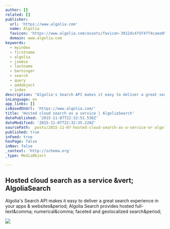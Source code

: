 ```yaml
---
author: []
related: []
publisher:
  url: 'https://www.algolia.com'
  name: Algolia
  favicon: 'https://www.algolia.com/assets/favicon-3912dc475f47f4caea952566a37710c6.ico'
  domain: www.algolia.com
keywords:
  - myindex
  - firstname
  - algolia
  - jimmie
  - lastname
  - barninger
  - search
  - query
  - addobject
  - index
description: "Algolia's Search API makes it easy to deliver a great search experience in your apps & websites. Algolia Search provides hosted full-text, numerical, faceted and geolocalized search."
inLanguage: en
app_links: []
isBasedOnUrl: 'https://www.algolia.com/'
title: 'Hosted cloud search as a service | AlgoliaSearch'
datePublished: '2015-11-07T22:32:51.530Z'
dateModified: '2015-11-07T22:32:35.220Z'
sourcePath: _posts/2015-11-07-hosted-cloud-search-as-a-service-or-algoliasearch.md
published: true
inFeed: true
hasPage: false
inNav: false
_context: 'http://schema.org'
_type: MediaObject

---
```

<article style=""><h1>Hosted cloud search as a service &amp;vert; AlgoliaSearch</h1><p>Algolia's Search API makes it easy to deliver a great search experience in your apps &amp; websites&amp;period; Algolia Search provides hosted full-text&amp;comma; numerical&amp;comma; faceted and geolocalized search&amp;period;</p><img src="https://www.algolia.com/assets/flat2/algolia/algolia1200x500_15Q2-1e287111c3e277c60ab350b24c0c3fce.png" /></article>